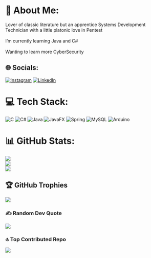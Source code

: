 # 💫 About Me:
Lover of classic literature but an apprentice Systems Development Technician with a little platonic love in Pentest<br><br>I’m currently learning Java and C#<br><br>Wanting to learn more CyberSecurity


## 🌐 Socials:
[![Instagram](https://img.shields.io/badge/Instagram-%23E4405F.svg?logo=Instagram&logoColor=white)](https://instagram.com/rypompeo) [![LinkedIn](https://img.shields.io/badge/LinkedIn-%230077B5.svg?logo=linkedin&logoColor=white)](https://linkedin.com/in/RyanPompeo) 

# 💻 Tech Stack:
![C](https://img.shields.io/badge/c-%2300599C.svg?style=flat-square&logo=c&logoColor=white) ![C#](https://img.shields.io/badge/c%23-%23239120.svg?style=flat-square&logo=csharp&logoColor=white) ![Java](https://img.shields.io/badge/java-%23ED8B00.svg?style=flat-square&logo=openjdk&logoColor=white) ![JavaFX](https://img.shields.io/badge/javafx-%23FF0000.svg?style=flat-square&logo=javafx&logoColor=white) ![Spring](https://img.shields.io/badge/spring-%236DB33F.svg?style=flat-square&logo=spring&logoColor=white) ![MySQL](https://img.shields.io/badge/mysql-4479A1.svg?style=flat-square&logo=mysql&logoColor=white) ![Arduino](https://img.shields.io/badge/-Arduino-00979D?style=flat-square&logo=Arduino&logoColor=white)
# 📊 GitHub Stats:
![](https://github-readme-stats.vercel.app/api?username=ryanpompeo&theme=tokyonight&hide_border=false&include_all_commits=false&count_private=false)<br/>
![](https://github-readme-streak-stats.herokuapp.com/?user=ryanpompeo&theme=tokyonight&hide_border=false)<br/>
![](https://github-readme-stats.vercel.app/api/top-langs/?username=ryanpompeo&theme=tokyonight&hide_border=false&include_all_commits=false&count_private=false&layout=compact)

## 🏆 GitHub Trophies
![](https://github-profile-trophy.vercel.app/?username=ryanpompeo&theme=tokyonight&no-frame=false&no-bg=true&margin-w=4)

### ✍️ Random Dev Quote
![](https://quotes-github-readme.vercel.app/api?type=horizontal&theme=tokyonight)

### 🔝 Top Contributed Repo
![](https://github-contributor-stats.vercel.app/api?username=ryanpompeo&limit=5&theme=tokyonight&combine_all_yearly_contributions=true)

<!-- Proudly created with GPRM ( https://gprm.itsvg.in ) -->
